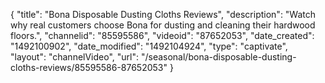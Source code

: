 {
    "title": "Bona Disposable Dusting Cloths Reviews",
    "description": "Watch why real customers choose Bona for dusting and cleaning their hardwood floors.",
    "channelid": "85595586",
    "videoid": "87652053",
    "date_created": "1492100902",
    "date_modified": "1492104924",
    "type": "captivate",
    "layout": "channelVideo",
    "url": "\/seasonal\/bona-disposable-dusting-cloths-reviews\/85595586-87652053"
}